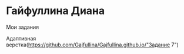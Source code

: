 

# Гайфуллина Диана 
Мои задания 

Адаптивная верстка(https://github.com/Gajfullina/Gajfullina.github.io/"Задание 7")

